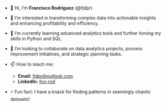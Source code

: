 - 👋 Hi, I’m **Francisco Rodriguez** (@fjdpr)

- 👀 I’m interested in transforming complex data into actionable insights and enhancing profitability and efficiency.

- 🌱 I’m currently learning advanced analytics tools and further honing my skills in Python and SQL.

- 💞️ I’m looking to collaborate on data analytics projects, process improvement initiatives, and strategic planning tasks.

- 📫 How to reach me:
  - **Email:** [fjdpr@outlook.com](mailto:fjdpr@outlook.com)
  - **LinkedIn:** [fco-rod](https://www.linkedin.com/in/fco-rod)

- ⚡ Fun fact: I have a knack for finding patterns in seemingly chaotic datasets!
